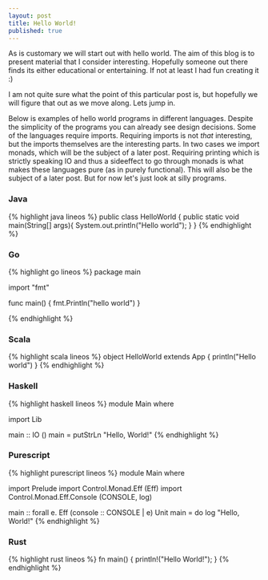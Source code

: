 ```yaml
---
layout: post
title: Hello World!
published: true
---
```

As is customary we will start out with hello world. The aim of this blog is to present material that I consider interesting. Hopefully someone out there finds its either educational or entertaining. If not at least I had fun creating it :)

I am not quite sure what the point of this particular post is, but hopefully we will figure that out as we move along. Lets jump in.

Below is examples of hello world programs in different languages. Despite the simplicity of the programs  you can already see design decisions. Some of the languages require imports. Requiring imports is not _that_ interesting, but the imports themselves are the interesting parts. In two cases we import monads, which will be the subject of a later post. Requiring printing which is strictly speaking IO and thus a sideeffect to go through monads is what makes these languages pure (as in purely functional). This will also be the subject of a later post. But for now let's just look at silly programs.

### Java

{% highlight java lineos %}
public class HelloWorld {
	public static void main(String[] args){
    	System.out.println("Hello world");
    }
}
{% endhighlight %}

### Go

{% highlight go lineos %}
package main

import "fmt"

func main() {
    fmt.Println("hello world")
}

{% endhighlight %}

### Scala

{% highlight scala lineos %}
object HelloWorld extends App {
	println("Hello world")
}
{% endhighlight %}

### Haskell

{% highlight haskell lineos %}
module Main where

import Lib

main :: IO ()
main = putStrLn "Hello, World!"
{% endhighlight %}

### Purescript

{% highlight purescript lineos %}
module Main where

import Prelude
import Control.Monad.Eff (Eff)
import Control.Monad.Eff.Console (CONSOLE, log)

main :: forall e. Eff (console :: CONSOLE | e) Unit
main = do
  log "Hello, World!"
{% endhighlight %}

### Rust

{% highlight rust lineos %}
fn main() {
    println!("Hello World!");
}
{% endhighlight %}
